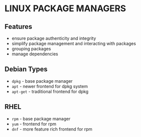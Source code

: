 # LINUX PACKAGE MANAGERS

## Features
- ensure package authenticity and integrity
- simplify package management and interacting with packages
- grouping packages
- manage dependencies

## Debian Types
- `dpkg` - base package manager
- `apt` - newer frontend for dpkg system
- `apt-get` - traditional frontend for dpkg

## RHEL
- `rpm` - base package manager
- `yum` - frontend for rpm
- `dnf` - more feature rich frontend for rpm